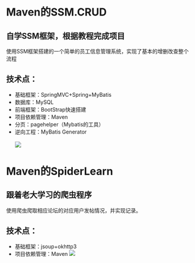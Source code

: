 Maven的SSM.CRUD
=============
自学SSM框架，根据教程完成项目
---------
使用SSM框架搭建的一个简单的员工信息管理系统，实现了基本的增删改查整个流程

技术点：
---------
* 基础框架：SpringMVC+Spring+MyBatis
* 数据库：MySQL
* 前端框架：BootStrap快速搭建
* 项目依赖管理：Maven
* 分页：pagehelper（Mybatis的工具）
* 逆向工程：MyBatis Generator<br><br>
![](https://github.com/a306946338/COM.WANG/blob/master/ssm-crud.jpg)  



Maven的SpiderLearn
=============
跟着老大学习的爬虫程序
---------
使用爬虫爬取相应论坛的对应用户发帖情况，并实现记录。

技术点：
---------
* 基础框架：jsoup+okhttp3
* 项目依赖管理：Maven
![](https://github.com/a306946338/COM.WANG/blob/master/SpiderLearn.jpg)
